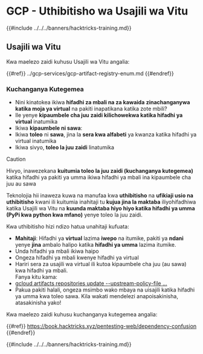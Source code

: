 # GCP - Uthibitisho wa Usajili wa Vitu

{{#include ../../../banners/hacktricks-training.md}}

## Usajili wa Vitu

Kwa maelezo zaidi kuhusu Usajili wa Vitu angalia:

{{#ref}}
../gcp-services/gcp-artifact-registry-enum.md
{{#endref}}

### Kuchanganya Kutegemea

- Nini kinatokea ikiwa **hifadhi za mbali na za kawaida** **zinachanganywa katika moja ya virtual** na pakiti inapatikana katika zote mbili?
- Ile yenye **kipaumbele cha juu zaidi kilichowekwa katika hifadhi ya virtual** inatumika
- Ikiwa **kipaumbele ni sawa**:
- Ikiwa **toleo** ni **sawa**, jina la **sera kwa alfabeti** ya kwanza katika hifadhi ya virtual inatumika
- Ikiwa sivyo, **toleo la juu zaidi** linatumika

> [!CAUTION]
> Hivyo, inawezekana **kuitumia toleo la juu zaidi (kuchanganya kutegemea)** katika hifadhi ya pakiti ya umma ikiwa hifadhi ya mbali ina kipaumbele cha juu au sawa

Teknolojia hii inaweza kuwa na manufaa kwa **uthibitisho** na **ufikiaji usio na uthibitisho** kwani ili kuitumia inahitaji tu **kujua jina la maktaba** iliyohifadhiwa katika Usajili wa Vitu na **kuunda maktaba hiyo hiyo katika hifadhi ya umma (PyPi kwa python kwa mfano)** yenye toleo la juu zaidi.

Kwa uthibitisho hizi ndizo hatua unahitaji kufuata:

- **Mahitaji**: Hifadhi ya **virtual** lazima **iwepo** na itumike, pakiti ya **ndani** yenye **jina** ambalo halipo katika **hifadhi ya umma** lazima itumike.
- Unda hifadhi ya mbali ikiwa haipo
- Ongeza hifadhi ya mbali kwenye hifadhi ya virtual
- Hariri sera za usajili wa virtual ili kutoa kipaumbele cha juu (au sawa) kwa hifadhi ya mbali.\
Fanya kitu kama:
- [gcloud artifacts repositories update --upstream-policy-file ...](https://cloud.google.com/sdk/gcloud/reference/artifacts/repositories/update#--upstream-policy-file)
- Pakua pakiti halali, ongeza msimbo wako mbaya na uisajili katika hifadhi ya umma kwa toleo sawa. Kila wakati mendelezi anapoisakinisha, atasakinisha yako!

Kwa maelezo zaidi kuhusu kuchanganya kutegemea angalia:

{{#ref}}
https://book.hacktricks.xyz/pentesting-web/dependency-confusion
{{#endref}}

{{#include ../../../banners/hacktricks-training.md}}
